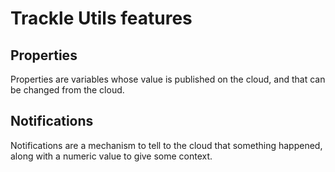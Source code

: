 # Trackle Utils features

## Properties

Properties are variables whose value is published on the cloud, and that can be changed from the cloud.

## Notifications

Notifications are a mechanism to tell to the cloud that something happened, along with a numeric value to give some context.
